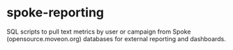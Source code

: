 # spoke-reporting
SQL scripts to pull text metrics by user or campaign from Spoke (opensource.moveon.org) databases for external reporting and dashboards.
